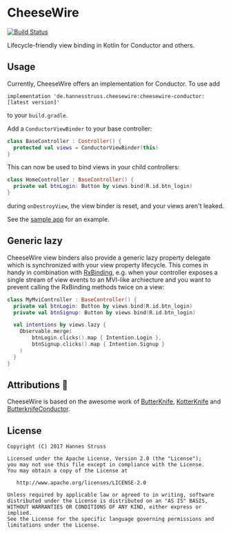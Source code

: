 # CheeseWire

[![Build Status](https://travis-ci.org/hannesstruss/cheesewire.svg?branch=master)](https://travis-ci.org/hannesstruss/cheesewire)

Lifecycle-friendly view binding in Kotlin for Conductor and others.

## Usage

Currently, CheeseWire offers an implementation for Conductor. To use add

    implementation 'de.hannesstruss.cheesewire:cheesewire-conductor:[latest version]'

to your `build.gradle`.

Add a `ConductorViewBinder` to your base controller:

```kotlin
class BaseController : Controller() {
  protected val views = ConductorViewBinder(this)
}
```

This can now be used to bind views in your child controllers:

```kotlin
class HomeController : BaseController() {
  private val btnLogin: Button by views.bind(R.id.btn_login)
}
```

during `onDestroyView`, the view binder is reset, and your views aren't leaked.

See the [sample app](https://github.com/hannesstruss/cheesewire/tree/master/sample) for an example.

## Generic lazy

CheeseWire view binders also provide a generic lazy property delegate which
is synchronized with your view property lifecycle. This comes in handy in combination with
[RxBinding](https://github.com/JakeWharton/RxBinding), e.g. when your controller
exposes a single stream of view events to an MVI-like archiecture and you want to
prevent calling the RxBinding methods twice on a view:

```kotlin
class MyMviController : BaseController() {
  private val btnLogin: Button by views.bind(R.id.btn_login)
  private val btnSignup: Button by views.bind(R.id.btn_login)

  val intentions by views.lazy {
    Observable.merge(
        btnLogin.clicks().map { Intention.Login },
        btnSignup.clicks().map { Intention.Signup }
    )
  }
}
```



## Attributions :bow:

CheeseWire is based on the awesome work of [ButterKnife](http://jakewharton.github.io/butterknife/),
[KotterKnife](https://github.com/JakeWharton/kotterknife) and
[ButterknifeConductor](https://gist.github.com/EricKuck/05887d898c85ae4c47bf88b2cd127e71).


## License

    Copyright (C) 2017 Hannes Struss

    Licensed under the Apache License, Version 2.0 (the "License");
    you may not use this file except in compliance with the License.
    You may obtain a copy of the License at

       http://www.apache.org/licenses/LICENSE-2.0

    Unless required by applicable law or agreed to in writing, software
    distributed under the License is distributed on an "AS IS" BASIS,
    WITHOUT WARRANTIES OR CONDITIONS OF ANY KIND, either express or implied.
    See the License for the specific language governing permissions and
    limitations under the License.
